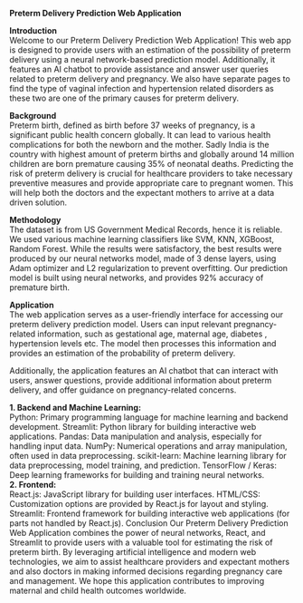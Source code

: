 **Preterm Delivery Prediction Web Application**   

**Introduction**  
Welcome to our Preterm Delivery Prediction Web Application! This web app is designed to provide users with an estimation of the possibility of preterm delivery using a neural network-based prediction model. Additionally, it features an AI chatbot to provide assistance and answer user queries related to preterm delivery and pregnancy. We also have separate pages to find the type of vaginal infection and hypertension related disorders as these two are one of the primary causes for preterm delivery.

**Background**  
Preterm birth, defined as birth before 37 weeks of pregnancy, is a significant public health concern globally. It can lead to various health complications for both the newborn and the mother. Sadly  India is the country with highest amount of preterm births and globally around 14 million children are born premature causing 35% of neonatal deaths.  Predicting the risk of preterm delivery is crucial for healthcare providers to take necessary preventive measures and provide appropriate care to pregnant women. This will help both the doctors and the expectant mothers to arrive at a data driven solution.

**Methodology**  
The dataset is from US Government Medical Records, hence it is reliable.
We used various machine learning classifiers like SVM, KNN, XGBoost, Random Forest. While the results were satisfactory, the best results were produced by our neural networks model, made of 3 dense layers, using Adam optimizer and L2 regularization to prevent overfitting.
Our prediction model is built using neural networks, and provides  92% accuracy of premature birth.

**Application**  
The web application serves as a user-friendly interface for accessing our preterm delivery prediction model. Users can input relevant pregnancy-related information, such as gestational age, maternal age, diabetes , hypertension levels etc. The model then processes this information and provides an estimation of the probability of preterm delivery.

Additionally, the application features an AI chatbot that can interact with users, answer questions, provide additional information about preterm delivery, and offer guidance on pregnancy-related concerns.

**1. Backend and Machine Learning:**  
Python: Primary programming language for machine learning and backend development.
Streamlit: Python library for building interactive web applications.
Pandas: Data manipulation and analysis, especially for handling input data.
NumPy: Numerical operations and array manipulation, often used in data preprocessing.
scikit-learn: Machine learning library for data preprocessing, model training, and prediction.
TensorFlow / Keras: Deep learning frameworks for building and training neural networks.  
**2. Frontend:**  
React.js: JavaScript library for building user interfaces.
HTML/CSS: Customization options are provided by React.js for layout and styling.
Streamlit: Frontend framework for building interactive web applications (for parts not handled by React.js).
Conclusion
Our Preterm Delivery Prediction Web Application combines the power of neural networks, React, and Streamlit to provide users with a valuable tool for estimating the risk of preterm birth. By leveraging artificial intelligence and modern web technologies, we aim to assist healthcare providers and expectant mothers and also doctors in making informed decisions regarding pregnancy care and management. We hope this application contributes to improving maternal and child health outcomes worldwide.
